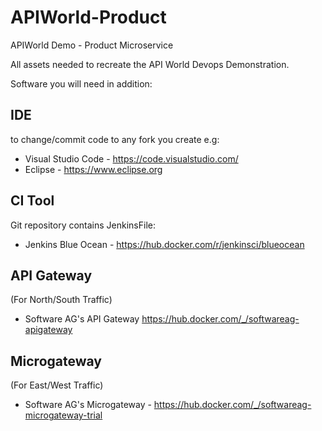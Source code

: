 # APIWorld-Product
APIWorld Demo - Product Microservice


All assets needed to recreate the API World Devops Demonstration.


Software you will need in addition:


## IDE
to change/commit code to any fork you create
e.g:
* Visual Studio Code - https://code.visualstudio.com/
* Eclipse - https://www.eclipse.org

## CI Tool
Git repository contains JenkinsFile:
* Jenkins Blue Ocean - https://hub.docker.com/r/jenkinsci/blueocean

## API Gateway 
(For North/South Traffic)
* Software AG's API Gateway https://hub.docker.com/_/softwareag-apigateway

## Microgateway 
(For East/West Traffic)
* Software AG's Microgateway - https://hub.docker.com/_/softwareag-microgateway-trial

